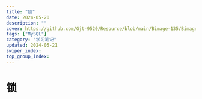 ```yaml
---
title: "锁"
date: 2024-05-20
description: ""
cover: https://github.com/Gjt-9520/Resource/blob/main/Bimage-135/Bimage22.jpg?raw=true
tags: ["MySQL"]
category: "学习笔记"
updated: 2024-05-21
swiper_index: 
top_group_index: 
---
```


# 锁